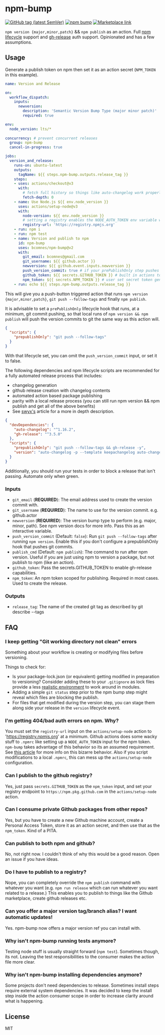 # npm-bump
[![GitHub tag (latest SemVer)](https://img.shields.io/github/v/tag/bcomnes/npm-bump)](https://github.com/bcomnes/npm-bump)
[![npm bump](https://github.com/bcomnes/npm-bump/actions/workflows/release.yml/badge.svg)](https://github.com/bcomnes/npm-bump/actions/workflows/release.yml)
[![Marketplace link](https://img.shields.io/badge/github%20marketplace-npm--bump-brightgreen)](https://github.com/marketplace/actions/npm-bump)

`npm version {major,minor,patch}` && `npm publish` as an action.  Full [npm lifecycle](https://docs.npmjs.com/misc/scripts) support and [gh-release](https://ghub.io/gh-release) auth support.  Opinionated and has a few assumptions.

## Usage

Generate a publish token on npm then set it as an action secret (`NPM_TOKEN` in this example).

``` yaml
name: Version and Release

on:
  workflow_dispatch:
    inputs:
      newversion:
        description: 'Semantic Version Bump Type (major minor patch)'
        required: true

env:
  node_version: lts/*
  
concurrency: # prevent concurrent releases
  group: npm-bump
  cancel-in-progress: true

jobs:
  version_and_release:
    runs-on: ubuntu-latest
    outputs:
      tagName: ${{ steps.npm-bump.outputs.release_tag }}
    steps:
    - uses: actions/checkout@v3
      with:
        # fetch full history so things like auto-changelog work properly
        fetch-depth: 0
    - name: Use Node.js ${{ env.node_version }}
      uses: actions/setup-node@v3
      with:
        node-version: ${{ env.node_version }}
        # setting a registry enables the NODE_AUTH_TOKEN env variable where we can set an npm token.  REQUIRED
        registry-url: 'https://registry.npmjs.org'
    - run: npm i
    - run: npm test
    - name: Version and publish to npm
      id: npm-bump
      uses: bcomnes/npm-bump@v2
      with:
        git_email: bcomnes@gmail.com
        git_username: ${{ github.actor }}
        newversion: ${{ github.event.inputs.newversion }}
        push_version_commit: true # if your prePublishOnly step pushes git commits, you can omit this input or set it to false.
        github_token: ${{ secrets.GITHUB_TOKEN }} # built in actions token.  Passed tp gh-release if in use.
        npm_token: ${{ secrets.NPM_TOKEN }} # user set secret token generated at npm
    - run: echo ${{ steps.npm-bump.outputs.release_tag }}
```

This will give you a push-button triggered action that runs `npm version {major,minor,patch}`, `git push --follow-tags` and finally `npm publish`.

It is advisable to set a `prePublishOnly` lifecycle hook that runs, at a minimum, git commit pushing, so that local runs of `npm version && npm publish` will push the version commits to git the same way as this action will.

```json
{
  "scripts": {
    "prepublishOnly": "git push --follow-tags"
  }
}
```

With that lifecycle set, you can omit the `push_version_commit` input, or set it to false.

The following dependencies and npm lifecycle scripts are recommended for a fully automated release process that includes:

- changelog generation
- github release creation with changelog contents
- automated action based package publishing
- parity with a local release process (you can still run npm version && npm publish and get all of the above benefits)
- See [swyx's](https://dev.to/swyx/semi-automatic-npm-and-github-releases-with-gh-release-and-auto-changelog-4b5a) article for a more in depth description.

```json
{
  "devDependencies": {
    "auto-changelog": "^1.16.2",
    "gh-release": "^3.5.0"
  },
  "scripts": {
    "prepublishOnly": "git push --follow-tags && gh-release -y",
    "version": "auto-changelog -p --template keepachangelog auto-changelog --breaking-pattern 'BREAKING CHANGE:' && git add CHANGELOG.md"
  }
}
```

Additionally, you should run your tests in order to block a release that isn't passing.  Automate only when green.

### Inputs

- `git_email` (**REQUIRED**): The email address used to create the version commit with.
- `git_username` (**REQUIRED**): The name to use for the version commit. e.g. github.actor
- `newversion` (**REQUIRED**): The version bump type to perform (e.g. major, minor, path). See npm version docs for more info.  Pass this as an interactive variable.
- `push_version_commit` (Default: `false`): Run `git push --follow-tags` after running `npm version`.  Enable this if you don't configure a prepublishOnly hook that pushes git commits.
- `publish_cmd` (Default: `npm publish`): The command to run after npm version.  Useful if you are just using npm to version a package, but not publish to npm (like an action).
- `github_token`: Pass the secrets.GITHUB_TOKEN to enable gh-release capabilities.
- `npm_token`: An npm token scoped for publishing.  Required in most cases.  Used to create the release.

### Outputs

- `release_tag`: The name of the created git tag as described by git describe --tags

## FAQ

### I keep getting "Git working directory not clean" errors

Something about your workflow is creating or modifying files before versioning. 

Things to check for:

- Is your package-lock.json (or equivalent) getting modified in preparation to versioning? Considder adding these to your `.gitignore` as lock files provide a less [realistic environment](https://github.com/sindresorhus/ama/issues/479#issuecomment-310661514) to work around in modules.
- Adding a simple `git status` step prior to the npm bump step might reveal which files are blocking the publish.
- For files that get modified during the version step, you can stage them along side your release in the `version` lifecycle event. 

### I'm getting 404/bad auth errors on npm.  Why?

You must set the `registry-url` input on the `actions/setup-node` action to 'https://registry.npmjs.org' at a minimum.  Github actions does some wacky stuff to `.npmrc` like setting up a `NODE_AUTH_TOKEN` input for the npm token.  `npm-bump` takes advantage of this behavior so its an assumed requirement. See [this article](https://docs.github.com/en/actions/language-and-framework-guides/publishing-nodejs-packages) for more info on this bizarre behavior.   Also if you script modifications to a local `.npmrc`, this can mess up the `actions/setup-node` configuration.

### Can I publish to the github registry?

Yes, just pass `secrets.GITHUB_TOKEN` as the `npm_token` input, and set your registry endpoint to `https://npm.pkg.github.com` in the `actions/setup-node` action.

### Can I consume private Github packages from other repos?

Yes, but you have to create a new Github machine account, create a Personal Access Token, store it as an action secret, and then use that as the `npm_token`.  Kind of a PITA.

### Can publish to both npm and github?

No, not right now.  I couldn't think of why this would be a good reason.  Open an issue if you have ideas.

### Do I have to publish to a registry?

Nope, you can completely override the `npm publish` command with whatever you want (e.g. `npm run release` which can run whatever you want related to a release.)  This enables you to publish to things like the Github marketplace, create github releases etc.

### Can you offer a major version tag/branch alias?  I want automatic updates!

Yes. npm-bump now offers a major version ref you can install with.

### Why isn't npm-bump running tests anymore?

Testing node stuff is usually straight forward (`npm test`).  Sometimes though, its not.  Leaving the test responsibilities to the consumer makes the action file more clear.

### Why isn't npm-bump installing dependencies anymore?

Some projects don't need dependencies to release.  Sometimes install steps require external system dependencies.  It was decided to keep the install step inside the action consumer scope in order to increase clarity around what is happening.

## License

MIT
